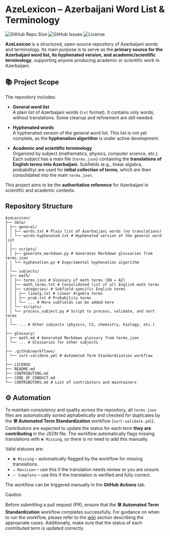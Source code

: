 # AzeLexicon – Azerbaijani Word List & Terminology

![GitHub Repo Size](https://img.shields.io/github/repo-size/abdanar/AzeLexicon)
![GitHub Issues](https://img.shields.io/github/issues/abdanar/AzeLexicon)
![License](https://img.shields.io/github/license/abdanar/AzeLexicon)

**AzeLexicon** is a structured, open-source repository of Azerbaijani words and terminology. Its main purpose is to serve as the **primary source for the Azerbaijani word list, its hyphenated version, and academic/scientific terminology**, supporting anyone producing academic or scientific work in Azerbaijani.

## 📚 Project Scope

The repository includes:

- **General word list**  
  A plain list of Azerbaijani words (`txt` format). It contains only words, without translations. Some cleanup and refinement are still needed.  

- **Hyphenated words**  
  A hyphenated version of the general word list. This list is not yet complete, as the **hyphenation algorithm** is under active development.  

- **Academic and scientific terminology**  
  Organized by subject (mathematics, physics, computer science, etc.). Each subject has a main file (`terms.json`) containing the **translations of English terms into Azerbaijani**. Subfields (e.g., linear algebra, probability) are used for **initial collection of terms**, which are then consolidated into the main `terms.json`.

This project aims to be the **authoritative reference** for Azerbaijani in scientific and academic contexts.

## Repository Structure

```text
AzeLexicon/
├── data/
│ ├── general/
│ │ ├── words.txt # Plain list of Azerbaijani words (no translations)
│ │ └── words-hyphenated.txt # Hyphenated version of the general word list
│ │
│ ├── scripts/
│ │ ├── generate_markdown.py # Generates Markdown glossaries from terms.json
│ │ └── hyphenation.py # Experimental hyphenation algorithm
│ │
│ └── subjects/
│ ├── math/
│ │ ├── terms.json # Glossary of math terms (EN ↔ AZ)
│ │ ├── math_terms.txt # Consolidated list of all English math terms
│ │ ├── categories/ # Subfield-specific English terms
│ │ │ ├── linalg.txt # Linear Algebra terms
│ │ │ ├── prob.txt # Probability terms
│ │ │ └── ... # More subfields can be added here
│ │ └── scripts/
│ │ └── process_subject.py # Script to process, validate, and sort terms
│ │
│ └── ... # Other subjects (physics, CS, chemistry, biology, etc.)
│
├── glossary/
│ ├── math.md # Generated Markdown glossary from terms.json
│ └── ... # Glossaries for other subjects
│
├── .github/workflows/
│ └── sort-validate.yml # Automated Term Standardization workflow
│
├── LICENSE
├── README.md
├── CONTRIBUTING.md
├── CODE_OF_CONDUCT.md
└── CONTRIBUTORS.md # List of contributors and maintainers
```

## ⚙️ Automation

To maintain consistency and quality across the repository, all `terms.json` files are automatically sorted alphabetically and checked for duplicates by the **🛠 Automated Term Standardization** workflow (`sort-validate.yml`). Contributors are expected to update the status for each term **they are contributing** in the JSON file. The workflow automatically flags missing translations with `❌ Missing`, so there is no need to add this manually.

Valid statuses are:  
- `❌ Missing` – automatically flagged by the workflow for missing translations.  
- `⚠️ Revision` – use this if the translation needs review or you are unsure.  
- `✅ Complete` – use this if the translation is verified and fully correct.

The workflow can be triggered manually in the **GitHub Actions** tab.

> [!CAUTION]
> Before submitting a pull request (PR), ensure that the **🛠 Automated Term Standardization** workflow completes successfully. For guidance on when to run the workflow, please refer to the [wiki](https://github.com/abdanar/AzeLexicon/wiki) section describing the appropriate cases. Additionally, make sure that the status of each contributed term is updated correctly.
